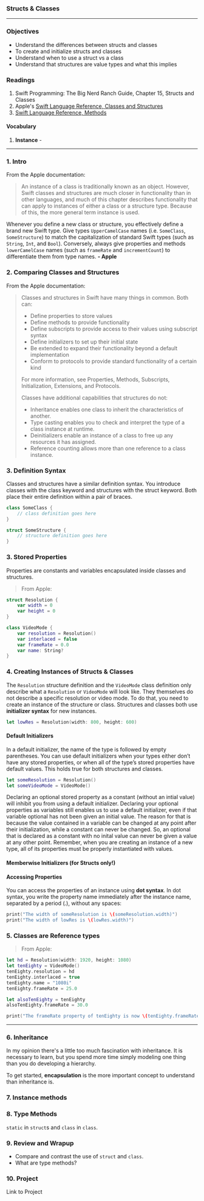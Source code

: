 ### Structs & Classes
---

### Objectives
* Understand the differences between structs and classes
* To create and initialize structs and classes
* Understand when to use a struct vs a class
* Understand that structures are value types and what this implies

### Readings
1. Swift Programming: The Big Nerd Ranch Guide, Chapter 15, Structs and Classes
1. Apple's [Swift Language Reference, Classes and Structures](https://developer.apple.com/library/ios/documentation/Swift/Conceptual/Swift_Programming_Language/ClassesAndStructures.html#//apple_ref/doc/uid/TP40014097-CH13-ID82)
1. [Swift Language Reference, Methods](https://developer.apple.com/library/ios/documentation/Swift/Conceptual/Swift_Programming_Language/Methods.html#//apple_ref/doc/uid/TP40014097-CH15-ID234)

#### Vocabulary
1. **Instance** - 

---

### 1. Intro

From the Apple documentation:

> An instance of a class is traditionally known as an object. However, Swift classes and structures are much closer in functionality than in other languages, and much of this chapter describes functionality that can apply to instances of either a class or a structure type. Because of this, the more general term instance is used.

Whenever you define a new class or structure, you effectively define a brand new Swift type. Give types `UpperCamelCase` names (i.e. `SomeClass`, `SomeStructure`) to match the capitalization of standard Swift types (such as `String`, `Int`, and `Bool`). Conversely, always give properties and methods `lowerCamelCase` names (such as `frameRate` and `incrementCount`) to differentiate them from type names. **- Apple**

### 2. Comparing Classes and Structures

From the Apple documentation:

> Classes and structures in Swift have many things in common. Both can:
> 
> * Define properties to store values
> * Define methods to provide functionality
> * Define subscripts to provide access to their values using subscript syntax
> * Define initializers to set up their initial state
> * Be extended to expand their functionality beyond a default implementation
> * Conform to protocols to provide standard functionality of a certain kind
>
> For more information, see Properties, Methods, Subscripts, Initialization, Extensions, and Protocols.
> 
> Classes have additional capabilities that structures do not:
> 
> * Inheritance enables one class to inherit the characteristics of another.
> * Type casting enables you to check and interpret the type of a class instance at runtime.
> * Deinitializers enable an instance of a class to free up any resources it has assigned.
> * Reference counting allows more than one reference to a class instance.

### 3. Definition Syntax

Classes and structures have a similar definition syntax. You introduce classes with the class keyword and structures with the struct keyword. Both place their entire definition within a pair of braces.

```swift
class SomeClass {
    // class definition goes here
}

struct SomeStructure {
    // structure definition goes here
}
```

### 3. Stored Properties

Properties are constants and variables encapsulated inside classes and structures.

> From Apple:

```swift
struct Resolution {
    var width = 0
    var height = 0
}

class VideoMode {
    var resolution = Resolution()
    var interlaced = false
    var frameRate = 0.0
    var name: String?
}
```


### 4. Creating Instances of Structs & Classes

The `Resolution` structure definition and the `VideoMode` class definition only describe what a `Resolution` or `VideoMode` will look like. They themselves do not describe a specific resolution or video mode. To do that, you need to create an instance of the structure or class. Structures and classes both use **initializer syntax** for new instances.

```swift
let lowRes = Resolution(width: 800, height: 600)
```

#### Default Initializers 
In a default initializer, the name of the type is followed by empty parentheses. You can use default initializers when your types either don’t have any stored properties, or when all of the type’s stored properties have default values. This holds true for both structures and classes.

```swift
let someResolution = Resolution()
let someVideoMode = VideoMode()
```

Declaring an optional stored property as a constant (without an intial value) will inhibit you from using a default initializer. Declaring your optional properties as variables still enables us to use a default initializer, even if that variable optional has not been given an initial value. The reason for that is because the value contained in a variable can be changed at any point after their initialization, while a constant can never be changed. So, an optional that is declared as a constant with no inital value can never be given a value at any other point. Remember, when you are creating an instance of a new type, all of its properties must be properly instantiated with values.

#### Memberwise Initializers (for Structs only!)



#### Accessing Properties

You can access the properties of an instance using **dot syntax**. In dot syntax, you write the property name immediately after the instance name, separated by a period (.), without any spaces:

```swift
print("The width of someResolution is \(someResolution.width)")
print("The width of lowRes is \(lowRes.width)")
```



### 5. Classes are Reference types

> From Apple:

```swift
let hd = Resolution(width: 1920, height: 1080)
let tenEighty = VideoMode()
tenEighty.resolution = hd
tenEighty.interlaced = true
tenEighty.name = "1080i"
tenEighty.frameRate = 25.0

let alsoTenEighty = tenEighty
alsoTenEighty.frameRate = 30.0

print("The frameRate property of tenEighty is now \(tenEighty.frameRate)")
```

---

### 6. Inheritance

In my opinion there's a little too much fascination with inheritance. It is necessary to learn, but you spend more time simply modeling one thing than you do developing a hierarchy.

To get started, **encapsulation** is the more important concept to understand than inheritance is.

### 7. Instance methods



### 8. Type Methods

```static``` in ```struct```s and ```class``` in ```class```.

### 9. Review and Wrapup

* Compare and contrast the use of ```struct``` and ```class```.
* What are type methods?

### 10. Project
Link to Project
 
